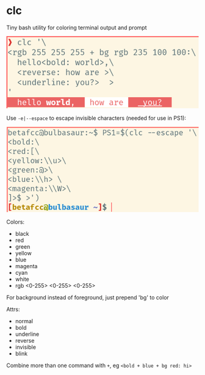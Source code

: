 # clc
Tiny bash utility for  coloring terminal output and prompt

![](./example.png)

Use `-e|--espace` to escape invisible characters (needed for use in PS1):

![](./example_prompt.png)

Colors:
- black
- red
- green
- yellow
- blue
- magenta
- cyan
- white
- rgb <0-255> <0-255> <0-255>

For background instead of foreground, just prepend 'bg' to color

Attrs:
- normal
- bold
- underline
- reverse
- invisible
- blink

Combine more than one command with `+`, eg `<bold + blue + bg red: hi>`

